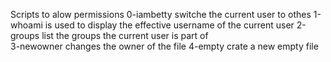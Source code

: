 Scripts to alow permissions
0-iambetty switche the current user to othes
1-whoami  is used to display the effective username of the current user
2-groups list the groups the current user is part of  
3-newowner changes the owner of the file
4-empty crate a new empty file 
